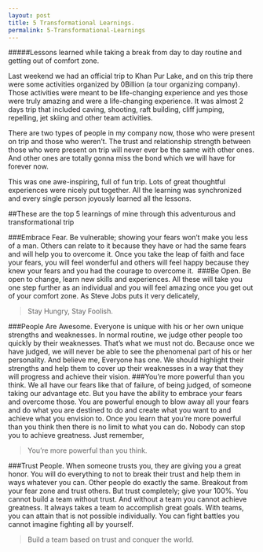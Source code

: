 ```yaml
---
layout: post
title: 5 Transformational Learnings.
permalink: 5-Transformational-Learnings
---
```

#####Lessons learned while taking a break from day to day routine and getting out of comfort zone.


Last weekend we had an official trip to Khan Pur Lake, and on this trip there were some activities organized by 0Billion (a tour organizing company). Those activities were meant to be life-changing experience and yes those were truly amazing and were a life-changing experience. It was almost 2 days trip that included caving, shooting, raft building, cliff jumping, repelling, jet skiing and other team activities.

There are two types of people in my company now, those who were present on trip and those who weren’t. The trust and relationship strength between those who were present on trip will never ever be the same with other ones. And other ones are totally gonna miss the bond which we will have for forever now.

This was one awe-inspiring, full of fun trip. Lots of great thoughtful experiences were nicely put together. All the learning was synchronized and every single person joyously learned all the lessons.

##These are the top 5 learnings of mine through this adventurous and transformational trip 


###Embrace Fear. 
Be vulnerable; showing your fears won’t make you less of a man. Others can relate to it because they have or had the same fears and will help you to overcome it. Once you take the leap of faith and face your fears, you will feel wonderful and others will feel happy because they knew your fears and you had the courage to overcome it. 
###Be Open. 
Be open to change, learn new skills and experiences. All these will take you one step further as an individual and you will feel amazing once you get out of your comfort zone. As Steve Jobs puts it very delicately,
> Stay Hungry, Stay Foolish.     

###People Are Awesome.
Everyone is unique with his or her own unique strengths and weaknesses. In normal routine, we judge other people too quickly by their weaknesses. That’s what we must not do. Because once we have judged, we will never be able to see the phenomenal part of his or her personality. And believe me, Everyone has one. We should highlight their strengths and help them to cover up their weaknesses in a way that they will progress and achieve their vision.
###You’re more powerful than you think.
We all have our fears like that of failure, of being judged, of someone taking our advantage etc. But you have the ability to embrace your fears and overcome those. You are powerful enough to blow away all your fears and do what you are destined to do and create what you want to and achieve what you envision to. Once you learn that you’re more powerful than you think then there is no limit to what you can do. Nobody can stop you to achieve greatness. Just remember,    
>You’re more powerful than you think.

###Trust People. 
When someone trusts you, they are giving you a great honor. You will do everything to not to break their trust and help them in ways whatever you can. Other people do exactly the same. Breakout from your fear zone and trust others. But trust completely; give your 100%. You cannot build a team without trust. And without a team you cannot achieve greatness. It always takes a team to accomplish great goals. With teams, you can attain that is not possible individually. You can fight battles you cannot imagine fighting all by yourself.
>Build a team based on trust and conquer the world.